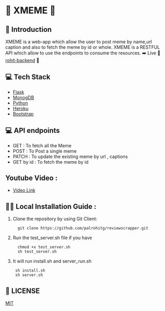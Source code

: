 # :metal:	XMEME 	:snake:	
## :pushpin: Introduction 

XMEME is a web-app which allow the user to post meme by name,url caption and also to fetch the meme by id or whole. 
XMEME is a RESTFUL API which allow to use the endpoints to consume the resources. 
:arrow_right: Live :beers:[rohit-backend](https://rohit-backend.herokuapp.com/) :beers:

## :computer: Tech Stack
    
* [Flask](https://flask.palletsprojects.com/)
* [MonogDB](https://www.mongodb.com/)
* [Python](https://www.python.org/)
* [Heroku](https://www.heroku.com/)
* [Bootstrap](https://getbootstrap.com/)

## :computer: API endpoints 

* GET : To fetch all the Meme 
* POST : To Post a single meme 
* PATCH : To update the existing meme by url , captions
* GET by id : To fetch the meme by id 

## Youtube Video : 

* [Video Link](https://www.youtube.com/watch?v=JWhirnCYxH4&t=2s)

## :running_woman: Local Installation Guide : 

1. Clone the repository by using Git Client: 

         git clone https://github.com/palrohitg/reviewscrapper.git

2. Run the test_server.sh file if you have  

         chmod +x test_server.sh 
         sh test_server.sh 

3. It will run install.sh and server_run.sh 

        sh install.sh 
        sh server.sh 


## 📜 LICENSE

  [MIT](https://gitlab.crio.do/COHORT_ME_BUILDOUT_XMEME_ENROLL_1612436694845/rohitprotobit-me_buildout_xmeme/-/blob/main/LICENSE) 